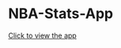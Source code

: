 # NBA-Stats-App

[Click to view the app](https://yashsri666-nba-stats-app-basketball-app-8ennlv.streamlit.app/)
